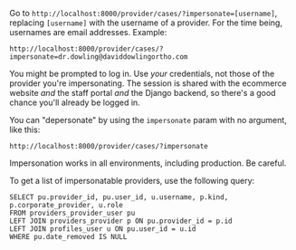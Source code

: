 Go to `http://localhost:8000/provider/cases/?impersonate=[username]`, replacing `[username]` with the username of a provider. For the time being, usernames are email addresses. Example:

```
http://localhost:8000/provider/cases/?impersonate=dr.dowling@daviddowlingortho.com
```

You might be prompted to log in. Use _your_ credentials, not those of the provider you're impersonating. The session is shared with the ecommerce website _and_ the staff portal _and_ the Django backend, so there's a good chance you'll already be logged in.

You can "depersonate" by using the `impersonate` param with no argument, like this:

```
http://localhost:8000/provider/cases/?impersonate
```

Impersonation works in all environments, including production. Be careful.

To get a list of impersonatable providers, use the following query:

```
SELECT pu.provider_id, pu.user_id, u.username, p.kind, p.corporate_provider, u.role
FROM providers_provider_user pu
LEFT JOIN providers_provider p ON pu.provider_id = p.id
LEFT JOIN profiles_user u ON pu.user_id = u.id
WHERE pu.date_removed IS NULL
```